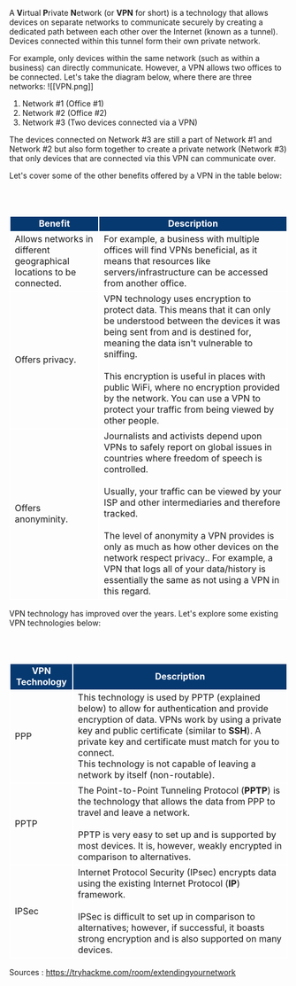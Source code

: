 A **V**irtual **P**rivate **N**etwork (or **VPN** for short) is a technology that allows devices on separate networks to communicate securely by creating a dedicated path between each other over the Internet (known as a tunnel). Devices connected within this tunnel form their own private network.

For example, only devices within the same network (such as within a business) can directly communicate. However, a VPN allows two offices to be connected. Let's take the diagram below, where there are three networks:
![[VPN.png]]

1.  Network #1 (Office #1)
2.  Network #2 (Office #2)
3.  Network #3 (Two devices connected via a VPN)

The devices connected on Network #3 are still a part of Network #1 and Network #2 but also form together to create a private network (Network #3) that only devices that are connected via this VPN can communicate over.

  
Let's cover some of the other benefits offered by a VPN in the table below:
<table>
    <tbody>
		<tr style="text-align:center;background-color:#063970;color:#ffffff;">
            <td style="border:2px solid #FFF"><b>Benefit<br></b></td>
            <td style="border:2px solid #FFF"><b><span>Description</span><br></b></td>
        </tr>
        <tr>
            <td style="border:2px solid #FFF"><span>Allows networks in different geographical locations to be connected.</span><br></td>
            <td style="border:2px solid #FFF"><span>For example, a business with multiple offices will find VPNs beneficial, as it means that resources like servers/infrastructure can be accessed from another office.</span><br></td>
        </tr>
        <tr>
            <td style="border:2px solid #FFF">Offers privacy.<br></td>
            <td style="border:2px solid #FFF">VPN technology uses encryption to protect data. This means that it can only be understood between the devices it was being sent from and is destined for, meaning the data isn't vulnerable to sniffing.<br><br>This encryption is useful in places with public WiFi, where no encryption provided by the network. You can use a VPN to protect your traffic from being viewed by other people.<br></td>
        </tr>
        <tr>
            <td style="border:2px solid #FFF">Offers anonyminity.<br></td>
            <td style="border:2px solid #FFF"><span>Journalists and activists depend upon VPNs to safely report on global issues in countries where freedom of speech is controlled.<br><br>Usually, your traffic can be viewed by your ISP and other intermediaries and therefore tracked. <br><br>The level of anonymity a VPN provides is only as much as how other devices on the network respect privacy.. For example, a VPN that logs all of your data/history is essentially the same as not using a VPN in this regard.</span><br></td>
        </tr>
    </tbody>
</table>

VPN technology has improved over the years. Let's explore some existing VPN technologies below:
<table>
    <tbody>
		<tr style="text-align:center;background-color:#063970;color:#ffffff;">
            <td style="border:2px solid #FFF"><b>VPN Technology<br></b></td>
            <td style="border:2px solid #FFF"><b><span>Description</span><br></b></td>
        </tr>
        <tr>
            <td style="border:2px solid #FFF"><span>PPP</span><br></td>
            <td style="border:2px solid #FFF"><span>This technology is used by PPTP (explained below) to allow for authentication and provide encryption of data. VPNs work by using a private key and public certificate (similar to <strong>SSH</strong>). A private key and certificate must match for you to connect.<br>This technology is not capable of leaving a network by itself (non-routable).</span><br></td>
        </tr>
        <tr>
            <td style="border:2px solid #FFF">PPTP<br></td>
            <td style="border:2px solid #FFF">The Point-to-Point Tunneling Protocol (<strong>PPTP</strong>) is the technology that allows the data from PPP to travel and leave a network. <br><br>PPTP is very easy to set up and is supported by most devices. It is, however, weakly encrypted in comparison to alternatives.<br></td>
        </tr>
        <tr>
            <td style="border:2px solid #FFF">IPSec<br></td>
            <td style="border:2px solid #FFF"><span>Internet Protocol Security (IPsec) encrypts data using the existing Internet Protocol (<strong>IP</strong>) framework.<br><br>IPSec is difficult to set up in comparison to alternatives; however, if successful, it boasts strong encryption and is also supported on many devices.</span><br></td>
        </tr>
    </tbody>
</table>

Sources : https://tryhackme.com/room/extendingyournetwork

